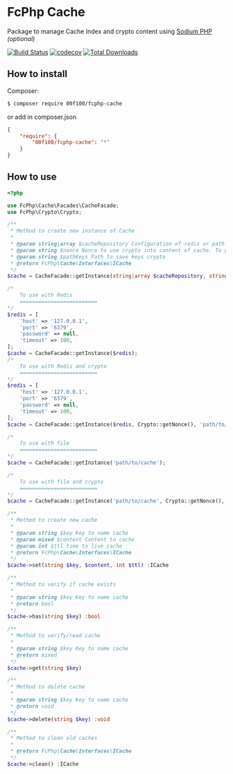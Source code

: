 # FcPhp Cache

Package to manage Cache Index and crypto content using [Sodium PHP](http://php.net/manual/en/book.sodium.php) _(optional)_

[![Build Status](https://travis-ci.org/00F100/fcphp-cache.svg?branch=master)](https://travis-ci.org/00F100/fcphp-cache) [![codecov](https://codecov.io/gh/00F100/fcphp-cache/branch/master/graph/badge.svg)](https://codecov.io/gh/00F100/fcphp-cache) [![Total Downloads](https://poser.pugx.org/00F100/fcphp-cache/downloads)](https://packagist.org/packages/00F100/fcphp-cache)

## How to install

Composer:
```sh
$ composer require 00f100/fcphp-cache
```

or add in composer.json
```json
{
    "require": {
        "00f100/fcphp-cache": "*"
    }
}
```

## How to use

```php
<?php

use FcPhp\Cache\Facades\CacheFacade;
use FcPhp\Crypto\Crypto;

/**
 * Method to create new instance of Cache
 *
 * @param string|array $cacheRepository Configuration of redis or path to save files cache
 * @param string $nonce Nonce to use crypto into content of cache. To generate: \FcPhp\Crypto\Crypto::getNonce()
 * @param string $pathKeys Path to save keys crypto
 * @return FcPhp\Cache\Interfaces\ICache
 */
$cache = CacheFacade::getInstance(string|array $cacheRepository, string $nonce = null, string $pathKeys = null);

/*
    To use with Redis
    =========================
*/
$redis = [
    'host' => '127.0.0.1',
    'port' => '6379',
    'password' => null,
    'timeout' => 100,
];
$cache = CacheFacade::getInstance($redis);
/*
    To use with Redis and crypto
    =========================
*/
$redis = [
    'host' => '127.0.0.1',
    'port' => '6379',
    'password' => null,
    'timeout' => 100,
];
$cache = CacheFacade::getInstance($redis, Crypto::getNonce(), 'path/to/keys');

/*
    To use with file
    =========================
*/
$cache = CacheFacade::getInstance('path/to/cache');

/*
    To use with file and crypto
    =========================
*/
$cache = CacheFacade::getInstance('path/to/cache', Crypto::getNonce(), 'path/to/keys');

/**
 * Method to create new cache
 *
 * @param string $key Key to name cache
 * @param mixed $content Content to cache
 * @param int $ttl time to live cache
 * @return FcPhp\Cache\Interfaces\ICache
 */
$cache->set(string $key, $content, int $ttl) :ICache

/**
 * Method to verify if cache exists
 *
 * @param string $key Key to name cache
 * @return bool
 */
$cache->has(string $key) :bool

/**
 * Method to verify/read cache
 *
 * @param string $key Key to name cache
 * @return mixed
 */
$cache->get(string $key)

/**
 * Method to delete cache
 *
 * @param string $key Key to name cache
 * @return void
 */
$cache->delete(string $key) :void

/**
 * Method to clean old caches
 *
 * @return FcPhp\Cache\Interfaces\ICache
 */
$cache->clean() :ICache

```